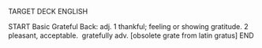 TARGET DECK
ENGLISH

START
Basic
Grateful
Back: adj. 1 thankful; feeling or showing gratitude. 2 pleasant, acceptable.  gratefully adv. [obsolete grate from latin gratus]
END
